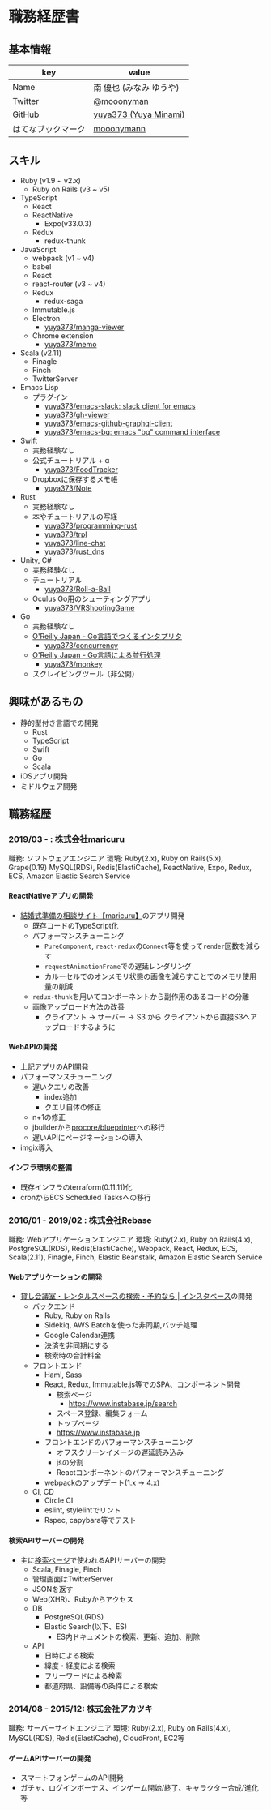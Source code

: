 # 職務経歴書

## 基本情報

|key|value|
|---|-----|
|Name|南 優也 (みなみ ゆうや)|
|Twitter|[@mooonyman](https://mobile.twitter.com/mooonyman)|
|GitHub|[yuya373 (Yuya Minami)](https://github.com/yuya373)|
|はてなブックマーク|[mooonymann](http://b.hatena.ne.jp/mooonymann/)|

## スキル

- Ruby (v1.9 ~ v2.x)
  - Ruby on Rails (v3 ~ v5)
- TypeScript
  - React
  - ReactNative
    - Expo(v33.0.3)
  - Redux
    - redux-thunk
- JavaScript
  - webpack (v1 ~ v4)
  - babel
  - React
  - react-router (v3 ~ v4)
  - Redux
    - redux-saga
  - Immutable.js
  - Electron
    - [yuya373/manga-viewer](https://github.com/yuya373/manga-viewer)
  - Chrome extension
    - [yuya373/memo](https://github.com/yuya373/memo)
- Scala (v2.11)
  - Finagle
  - Finch
  - TwitterServer
- Emacs Lisp
  - プラグイン
    - [yuya373/emacs-slack: slack client for emacs](https://github.com/yuya373/emacs-slack)
    - [yuya373/gh-viewer](https://github.com/yuya373/gh-viewer)
    - [yuya373/emacs-github-graphql-client](https://github.com/yuya373/emacs-github-graphql-client)
    - [yuya373/emacs-bq: emacs "bq" command interface](https://github.com/yuya373/emacs-bq)
- Swift
  - 実務経験なし
  - 公式チュートリアル + α
    - [yuya373/FoodTracker](https://github.com/yuya373/FoodTracker)
  - Dropboxに保存するメモ帳
    - [yuya373/Note](https://github.com/yuya373/Note)
- Rust
  - 実務経験なし
  - 本やチュートリアルの写経
    - [yuya373/programming-rust](https://github.com/yuya373/programming-rust)
    - [yuya373/trpl](https://github.com/yuya373/trpl)
    - [yuya373/line-chat](https://github.com/yuya373/line-chat)
    - [yuya373/rust_dns](https://github.com/yuya373/rust_dns)
- Unity, C#
  - 実務経験なし
  - チュートリアル
    - [yuya373/Roll-a-Ball](https://github.com/yuya373/Roll-a-Ball)
  - Oculus Go用のシューティングアプリ
    - [yuya373/VRShootingGame](https://github.com/yuya373/VRShootingGame)
- Go
  - 実務経験なし
  - [O'Reilly Japan - Go言語でつくるインタプリタ](https://www.oreilly.co.jp/books/9784873118222/)
    - [yuya373/concurrency](https://github.com/yuya373/concurrency)
  - [O'Reilly Japan - Go言語による並行処理](https://www.oreilly.co.jp/books/9784873118468/)
    - [yuya373/monkey](https://github.com/yuya373/monkey)
  - スクレイピングツール（非公開）

## 興味があるもの
- 静的型付き言語での開発
  - Rust
  - TypeScript
  - Swift
  - Go
  - Scala
- iOSアプリ開発
- ミドルウェア開発

## 職務経歴

### 2019/03 - : 株式会社maricuru
職務: ソフトウェアエンジニア
環境: Ruby(2.x), Ruby on Rails(5.x), Grape(0.19) MySQL(RDS), Redis(ElastiCache), ReactNative, Expo, Redux, ECS, Amazon Elastic Search Service

#### ReactNativeアプリの開発
- [結婚式準備の相談サイト【maricuru】](https://maricuru.com/pages/app/)のアプリ開発
  - 既存コードのTypeScript化
  - パフォーマンスチューニング
    - `PureComponent`, `react-redux`の`Connect`等を使って`render`回数を減らす
    - `requestAnimationFrame`での遅延レンダリング
    - カルーセルでのオンメモリ状態の画像を減らすことでのメモリ使用量の削減
  - `redux-thunk`を用いてコンポーネントから副作用のあるコードの分離
  - 画像アップロード方法の改善
    - クライアント → サーバー → S3 から クライアントから直接S3へアップロードするように
  

#### WebAPIの開発
- 上記アプリのAPI開発
- パフォーマンスチューニング
  - 遅いクエリの改善
    - index追加
    - クエリ自体の修正
  - n+1の修正
  - jbuilderから[procore/blueprinter](https://github.com/procore/blueprinter)への移行
  - 遅いAPIにページネーションの導入
- imgix導入

#### インフラ環境の整備
- 既存インフラのterraform(0.11.11)化
- cronからECS Scheduled Tasksへの移行


### 2016/01 - 2019/02 : 株式会社Rebase
職務: Webアプリケーションエンジニア
環境: Ruby(2.x), Ruby on Rails(4.x), PostgreSQL(RDS), Redis(ElastiCache), Webpack, React, Redux, ECS, Scala(2.11), Finagle, Finch, Elastic Beanstalk, Amazon Elastic Search Service

#### Webアプリケーションの開発
- [貸し会議室・レンタルスペースの検索・予約なら | インスタベース](https://www.instabase.jp/)の開発
  - バックエンド
    - Ruby, Ruby on Rails
    - Sidekiq, AWS Batchを使った非同期,バッチ処理
    - Google Calendar連携
    - 決済を非同期にする
    - 検索時の合計料金
  - フロントエンド
    - Haml, Sass
    - React, Redux, Immutable.js等でのSPA、コンポーネント開発
      - 検索ページ
        - https://www.instabase.jp/search
      - スペース登録、編集フォーム
      - トップページ
       - https://www.instabase.jp
    - フロントエンドのパフォーマンスチューニング
      - オフスクリーンイメージの遅延読み込み
      - jsの分割
      - Reactコンポーネントのパフォーマンスチューニング
    - webpackのアップデート(1.x -> 4.x)
  - CI, CD
    - Circle CI
    - eslint, stylelintでリント
    - Rspec, capybara等でテスト

#### 検索APIサーバーの開発
- 主に[検索ページ](https://www.instabase.jp/search)で使われるAPIサーバーの開発
  - Scala, Finagle, Finch
  - 管理画面はTwitterServer
  - JSONを返す
  - Web(XHR)、Rubyからアクセス
  - DB
    - PostgreSQL(RDS)
    - Elastic Search(以下、ES)
      - ES内ドキュメントの検索、更新、追加、削除
  - API
    - 日時による検索
    - 緯度・経度による検索
    - フリーワードによる検索
    - 都道府県、設備等の条件による検索

### 2014/08 - 2015/12: 株式会社アカツキ
職務: サーバーサイドエンジニア
環境: Ruby(2.x), Ruby on Rails(4.x), MySQL(RDS), Redis(ElastiCache), CloudFront, EC2等

#### ゲームAPIサーバーの開発
- スマートフォンゲームのAPI開発
- ガチャ、ログインボーナス、インゲーム開始/終了、キャラクター合成/進化等
